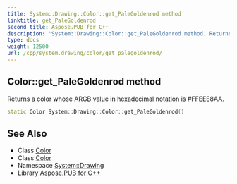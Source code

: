 ```yaml
---
title: System::Drawing::Color::get_PaleGoldenrod method
linktitle: get_PaleGoldenrod
second_title: Aspose.PUB for C++
description: 'System::Drawing::Color::get_PaleGoldenrod method. Returns a color whose ARGB value in hexadecimal notation is #FFEEE8AA in C++.'
type: docs
weight: 12500
url: /cpp/system.drawing/color/get_palegoldenrod/
---
```

## Color::get_PaleGoldenrod method


Returns a color whose ARGB value in hexadecimal notation is #FFEEE8AA.

```cpp
static Color System::Drawing::Color::get_PaleGoldenrod()
```

## See Also

* Class [Color](../)
* Class [Color](../)
* Namespace [System::Drawing](../../)
* Library [Aspose.PUB for C++](../../../)
